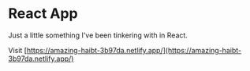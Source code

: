 # React App

Just a little something I've been tinkering with in React.

Visit [https://amazing-haibt-3b97da.netlify.app/](https://amazing-haibt-3b97da.netlify.app/)
